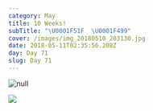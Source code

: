 ```yaml
---
category: May
title: 10 Weeks!
subTitle: "\U0001F51F  \U0001F499"
cover: /images/img_20180510_203130.jpg
date: 2018-05-11T02:35:56.208Z
day: Day 71
slug: Day 71
---
```

![null](/images/img_20180510_203130.jpg)

![](/images/img_20180510_175710(1).jpg)
